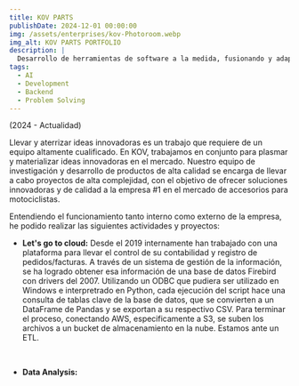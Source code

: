 ```yaml
---
title: KOV PARTS
publishDate: 2024-12-01 00:00:00
img: /assets/enterprises/kov-Photoroom.webp
img_alt: KOV PARTS PORTFOLIO
description: |
  Desarrollo de herramientas de software a la medida, fusionando y adaptando IA emergente con tecnologías de desarrollo de vanguardia.
tags:
  - AI
  - Development
  - Backend
  - Problem Solving
---
```


(2024 - Actualidad)

Llevar y aterrizar ideas innovadoras es un trabajo que requiere de un equipo altamente cualificado. En KOV, trabajamos en conjunto para plasmar y materializar ideas innovadoras en el mercado. Nuestro equipo de investigación y desarrollo de productos de alta calidad se encarga de llevar a cabo proyectos de alta complejidad, con el objetivo de ofrecer soluciones innovadoras y de calidad a la empresa #1 en el mercado de accesorios para motociclistas.

Entendiendo el funcionamiento tanto interno como externo de la empresa, he podido realizar las siguientes actividades y proyectos:

- **Let's go to cloud:** Desde el 2019 internamente han trabajado con una plataforma para llevar el control de su contabilidad y registro de pedidos/facturas. A través de un sistema de gestión de la información, se ha logrado obtener esa información de una base de datos Firebird con drivers del 2007. Utilizando un ODBC que pudiera ser utilizado en Windows e interpretrado en Python, cada ejecución del script hace una consulta de tablas clave de la base de datos, que se convierten a un DataFrame de Pandas y se exportan a su respectivo CSV. Para terminar el proceso, conectando AWS, especificamente a S3, se suben los archivos a un bucket de almacenamiento en la nube. Estamos ante un ETL.

<br>

- **Data Analysis:**